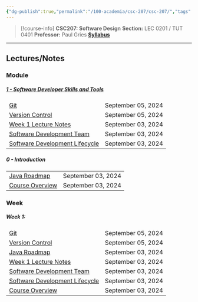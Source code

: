 ```yaml
---
{"dg-publish":true,"permalink":"/100-academia/csc-207/csc-207/","tags":["university","cs","course-page"],"created":"2024-06-22T19:05:58.141-04:00","updated":"2024-09-05T15:47:18.649-04:00"}
---
```



> [!course-info] **CSC207: Software Design**
> **Section:** LEC 0201 / TUT 0401
> **Professor:** Paul Gries
> **[Syllabus](https://q.utoronto.ca/courses/353377/assignments/syllabus)**

---

## Lectures/Notes

### Module

<h5><span><a data-tooltip-position="top" aria-label="100 Academia/CSC207/01 Software Developer Skills and Tools/1 - Software Developer Skills and Tools.md" data-href="100 Academia/CSC207/01 Software Developer Skills and Tools/1 - Software Developer Skills and Tools.md" href="100 Academia/CSC207/01 Software Developer Skills and Tools/1 - Software Developer Skills and Tools.md" class="internal-link" target="_blank" rel="noopener">1 - Software Developer Skills and Tools</a></span></h5><div><table class="dataview table-view-table"><thead class="table-view-thead"><tr class="table-view-tr-header"></tr></thead><tbody class="table-view-tbody"><tr><td><span><a data-tooltip-position="top" aria-label="000 Zettlekasten/Git.md" data-href="000 Zettlekasten/Git.md" href="000 Zettlekasten/Git.md" class="internal-link" target="_blank" rel="noopener">Git</a></span></td><td>September 05, 2024</td></tr><tr><td><span><a data-tooltip-position="top" aria-label="000 Zettlekasten/Version Control.md" data-href="000 Zettlekasten/Version Control.md" href="000 Zettlekasten/Version Control.md" class="internal-link" target="_blank" rel="noopener">Version Control</a></span></td><td>September 05, 2024</td></tr><tr><td><span><a data-tooltip-position="top" aria-label="100 Academia/CSC207/01 Software Developer Skills and Tools/Week 1 Lecture Notes.md" data-href="100 Academia/CSC207/01 Software Developer Skills and Tools/Week 1 Lecture Notes.md" href="100 Academia/CSC207/01 Software Developer Skills and Tools/Week 1 Lecture Notes.md" class="internal-link" target="_blank" rel="noopener">Week 1 Lecture Notes</a></span></td><td>September 03, 2024</td></tr><tr><td><span><a data-tooltip-position="top" aria-label="100 Academia/CSC207/01 Software Developer Skills and Tools/Software Development Team.md" data-href="100 Academia/CSC207/01 Software Developer Skills and Tools/Software Development Team.md" href="100 Academia/CSC207/01 Software Developer Skills and Tools/Software Development Team.md" class="internal-link" target="_blank" rel="noopener">Software Development Team</a></span></td><td>September 03, 2024</td></tr><tr><td><span><a data-tooltip-position="top" aria-label="100 Academia/CSC207/01 Software Developer Skills and Tools/Software Development Lifecycle.md" data-href="100 Academia/CSC207/01 Software Developer Skills and Tools/Software Development Lifecycle.md" href="100 Academia/CSC207/01 Software Developer Skills and Tools/Software Development Lifecycle.md" class="internal-link" target="_blank" rel="noopener">Software Development Lifecycle</a></span></td><td>September 03, 2024</td></tr></tbody></table></div><h5><span>0 - Introduction</span></h5><div><table class="dataview table-view-table"><thead class="table-view-thead"><tr class="table-view-tr-header"></tr></thead><tbody class="table-view-tbody"><tr><td><span><a data-tooltip-position="top" aria-label="100 Academia/CSC207/00 Introduction/Java Roadmap.md" data-href="100 Academia/CSC207/00 Introduction/Java Roadmap.md" href="100 Academia/CSC207/00 Introduction/Java Roadmap.md" class="internal-link" target="_blank" rel="noopener">Java Roadmap</a></span></td><td>September 03, 2024</td></tr><tr><td><span><a data-tooltip-position="top" aria-label="100 Academia/CSC207/01 Software Developer Skills and Tools/Course Overview.md" data-href="100 Academia/CSC207/01 Software Developer Skills and Tools/Course Overview.md" href="100 Academia/CSC207/01 Software Developer Skills and Tools/Course Overview.md" class="internal-link" target="_blank" rel="noopener">Course Overview</a></span></td><td>September 03, 2024</td></tr></tbody></table></div>

### Week

<h5><span>Week 1:</span></h5><div><table class="dataview table-view-table"><thead class="table-view-thead"><tr class="table-view-tr-header"></tr></thead><tbody class="table-view-tbody"><tr><td><span><a data-tooltip-position="top" aria-label="000 Zettlekasten/Git.md" data-href="000 Zettlekasten/Git.md" href="000 Zettlekasten/Git.md" class="internal-link" target="_blank" rel="noopener">Git</a></span></td><td>September 05, 2024</td></tr><tr><td><span><a data-tooltip-position="top" aria-label="000 Zettlekasten/Version Control.md" data-href="000 Zettlekasten/Version Control.md" href="000 Zettlekasten/Version Control.md" class="internal-link" target="_blank" rel="noopener">Version Control</a></span></td><td>September 05, 2024</td></tr><tr><td><span><a data-tooltip-position="top" aria-label="100 Academia/CSC207/00 Introduction/Java Roadmap.md" data-href="100 Academia/CSC207/00 Introduction/Java Roadmap.md" href="100 Academia/CSC207/00 Introduction/Java Roadmap.md" class="internal-link" target="_blank" rel="noopener">Java Roadmap</a></span></td><td>September 03, 2024</td></tr><tr><td><span><a data-tooltip-position="top" aria-label="100 Academia/CSC207/01 Software Developer Skills and Tools/Week 1 Lecture Notes.md" data-href="100 Academia/CSC207/01 Software Developer Skills and Tools/Week 1 Lecture Notes.md" href="100 Academia/CSC207/01 Software Developer Skills and Tools/Week 1 Lecture Notes.md" class="internal-link" target="_blank" rel="noopener">Week 1 Lecture Notes</a></span></td><td>September 03, 2024</td></tr><tr><td><span><a data-tooltip-position="top" aria-label="100 Academia/CSC207/01 Software Developer Skills and Tools/Software Development Team.md" data-href="100 Academia/CSC207/01 Software Developer Skills and Tools/Software Development Team.md" href="100 Academia/CSC207/01 Software Developer Skills and Tools/Software Development Team.md" class="internal-link" target="_blank" rel="noopener">Software Development Team</a></span></td><td>September 03, 2024</td></tr><tr><td><span><a data-tooltip-position="top" aria-label="100 Academia/CSC207/01 Software Developer Skills and Tools/Software Development Lifecycle.md" data-href="100 Academia/CSC207/01 Software Developer Skills and Tools/Software Development Lifecycle.md" href="100 Academia/CSC207/01 Software Developer Skills and Tools/Software Development Lifecycle.md" class="internal-link" target="_blank" rel="noopener">Software Development Lifecycle</a></span></td><td>September 03, 2024</td></tr><tr><td><span><a data-tooltip-position="top" aria-label="100 Academia/CSC207/01 Software Developer Skills and Tools/Course Overview.md" data-href="100 Academia/CSC207/01 Software Developer Skills and Tools/Course Overview.md" href="100 Academia/CSC207/01 Software Developer Skills and Tools/Course Overview.md" class="internal-link" target="_blank" rel="noopener">Course Overview</a></span></td><td>September 03, 2024</td></tr></tbody></table></div>
